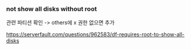 ### not show all disks without root

관련 파티션 확인 -> others에 x 권한 없으면 추가

https://serverfault.com/questions/962583/df-requires-root-to-show-all-disks

